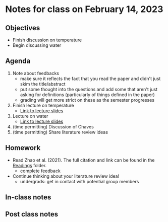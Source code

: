 # Notes for class on February 14, 2023

## Objectives
- Finish discussion on temperature
- Begin discussing water

## Agenda
1. Note about feedbacks
	- make sure it reflects the fact that you read the paper and didn't just skim the title/abstract
	- put some thought into the questions and add some that aren't just asking for definitions
	(particularly of things defined in the paper)
	- grading will get more strict on these as the semester progresses
2. Finish lecture on temperature
	- [Link to lecture slides](../lecture_slides/slides_02.07.2023.pdf)
3. Lecture on water
	- [Link to lecture slides](../lecture_slides/slides_02.14.2023.pdf)
4. (time permitting) Discussion of Chaves
5. (time permitting) Share literature review ideas

## Homework
- Read Zhao et al. (2021). The full citation and link can be found in the 
[Readings](../readings) folder.
	- complete feedback
- Continue thinking about your literature review idea!
	- undergrads: get in contact with potential group members

## In-class notes

## Post class notes